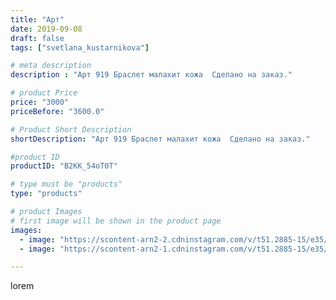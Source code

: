 ```yaml
---
title: "Арт"
date: 2019-09-08
draft: false
tags: ["svetlana_kustarnikova"]

# meta description
description : "Арт 919 Браслет малахит кожа  Сделано на заказ."

# product Price
price: "3000"
priceBefore: "3600.0"

# Product Short Description
shortDescription: "Арт 919 Браслет малахит кожа  Сделано на заказ."

#product ID
productID: "B2KK_54oT0T"

# type must be "products"
type: "products"

# product Images
# first image will be shown in the product page
images:
  - image: "https://scontent-arn2-2.cdninstagram.com/v/t51.2885-15/e35/68904701_220890635566613_5438411100601586651_n.jpg?_nc_ht=scontent-arn2-2.cdninstagram.com&_nc_cat=105&_nc_ohc=CieHMVvxtJ4AX95Cudc&se=7&tp=1&oh=969c6fb17aa1cf4e29cf07a94c310f7e&oe=605EDF5A&ig_cache_key=MjEyODU2MjEzODI1Njc0MTExMw%3D%3D.2"
  - image: "https://scontent-arn2-1.cdninstagram.com/v/t51.2885-15/e35/67764492_509089989635779_6123428716876404675_n.jpg?_nc_ht=scontent-arn2-1.cdninstagram.com&_nc_cat=107&_nc_ohc=Es_Papz_v88AX9V84MK&se=7&tp=1&oh=6baf675b1b26d8ce3cf38e7cd19e4d4e&oe=60608B55&ig_cache_key=MjEyODU2MjEzODIzOTgzNTk1NQ%3D%3D.2"

---
```

lorem

